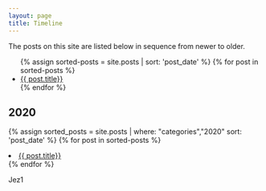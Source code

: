 ```yaml
---
layout: page
title: Timeline
---
```


The posts on this site are listed below in sequence from newer to older.

<ul>
{% assign sorted-posts = site.posts | sort: 'post_date' %}
  {% for post in sorted-posts %}
  <li>
    <a href="{{ post.url }}">{{ post.title}}</a>
  </li>
  {% endfor %}
  </ul>


<h2>2020</h2>

{% assign sorted_posts = site.posts | where: "categories","2020" sort: 'post_date' %}
  {% for post in sorted-posts %}
  <li>
    <a href="{{ post.url }}">{{ post.title}}</a>
  </li>
  {% endfor %}
  </ul>

Jez1
